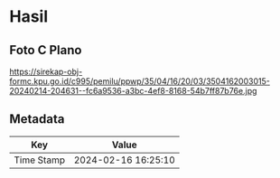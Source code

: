 # Hasil

## Foto C Plano

https://sirekap-obj-formc.kpu.go.id/c995/pemilu/ppwp/35/04/16/20/03/3504162003015-20240214-204631--fc6a9536-a3bc-4ef8-8168-54b7ff87b76e.jpg


## Metadata

| Key        | Value               |
| ---------- | ------------------- |
| Time Stamp | 2024-02-16 16:25:10 |




